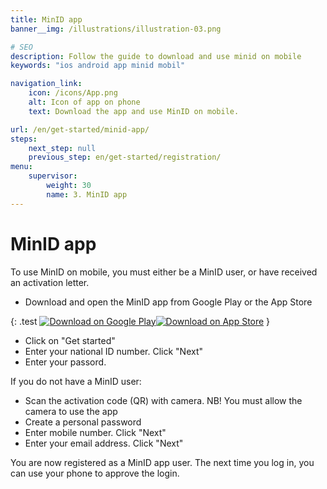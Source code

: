 ```yaml
---
title: MinID app
banner__img: /illustrations/illustration-03.png

# SEO
description: Follow the guide to download and use minid on mobile
keywords: "ios android app minid mobil"

navigation_link:
    icon: /icons/App.png
    alt: Icon of app on phone
    text: Download the app and use MinID on mobile.

url: /en/get-started/minid-app/
steps:
    next_step: null
    previous_step: en/get-started/registration/
menu:
    supervisor:
        weight: 30
        name: 3. MinID app
---
```


# MinID app

To use MinID on mobile, you must either be a MinID user, or have received an activation letter.
- Download and open the MinID app from Google Play or the App Store

{: .test
[![Download on Google Play](/googleplay.png)](https://play.google.com/store/apps/details?id=no.digdir.minid.authenticator&pcampaignid=pcampaignidMKT-Other-global-all-co-prtnr-py-PartBadge-Mar2515-1)[![Download on App Store](/appstore.png)](https://apps.apple.com/no/app/minid-app/id1555414999)
}

- Click on "Get started"
- Enter your national ID number. Click "Next"
- Enter your passord.

If you do not have a MinID user:
- Scan the activation code (QR) with camera. NB! You must allow the camera to use the app
- Create a personal password
- Enter mobile number. Click "Next"
- Enter your email address. Click "Next"

You are now registered as a MinID app user. The next time you log in, you can use your phone to approve the login.
